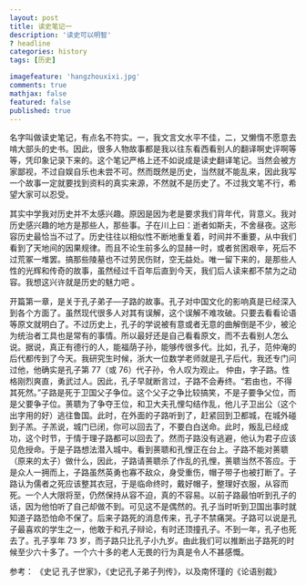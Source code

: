 ```yaml
---
layout: post
title: 读史笔记一
description: '读史可以明智'
? headline
categories: history
tags: [历史]

imagefeature: 'hangzhouxixi.jpg'
comments: true
mathjax: false
featured: false
published: true
---
```


名字叫做读史笔记，有点名不符实。一，我文言文水平不佳，二，又懒惰不愿意去啃大部头的史书。因此，很多人物故事都是我以往东看西看别人的翻译啊史评啊等等，凭印象记录下来的。这个笔记严格上还不如说成是读史翻译笔记。当然会被方家鄙视，不过自娱自乐也未尝不可。然而既然是历史，当然就不能乱来，因此我写一个故事一定就要找到资料的真实来源，不然就不是历史了。不过我文笔不行，希望大家可以忍受。

其实中学我对历史并不太感兴趣。原因是因为老是要求我们背年代，背意义。我对历史感兴趣的地方是那些人，那些事。子在川上曰：逝者如斯夫，不舍昼夜。这形容历史最恰当不过了。历史往往以相似性不断地重复着，时间并不重要，从中我们看到了天地间的因果规律。而且不论生前多么的显赫一时，或者贫困艰辛，死后不过荒冢一堆罢。搞那些陵墓也不过劳民伤财，空无益处。唯一留下来的，是那些人性的光辉和传奇的故事，虽然经过千百年后直到今天，我们后人读来都不禁为之动容。我想这兴许就是历史的魅力吧
。

开篇第一章，是关于孔子弟子—子路的故事。孔子对中国文化的影响真是已经深入到各个方面了。虽然现代很多人对其有误解，这个误解不难攻破。只要去看看论语等原文就明白了。不过历史上，孔子的学说被有意或者无意的曲解倒是不少，被沦为统治者工具也是常有的事情。所以最好还是自己看看原文，而不去看别人怎么说。据说，真正有德行的人，能福荫子孙，能够传很多代。比如，孔子，范仲淹的后代都传到了今天。我研究生时候，浙大一位数学老师就是孔子后代，我还专门问过他，他确实是孔子第 77（或 76）代子孙，令人叹为观止。 仲由，字子路。性格刚烈爽直，勇武过人。因此，孔子早就断言过，子路不会寿终。“若由也，不得其死然。”子路是死于卫国父子争位。这个父子之争比较搞笑，不是子要争父位，而是父要争子位。蒉聩为了争夺王位，和卫大夫孔悝勾结作乱，他儿子卫出公（这个出字用的好）逃往鲁国。此时，在外面的子路听到了，赶紧回到卫都城，在城外碰到子羔。子羔说，城门已闭，你可以回去了，不要白白送命。此时，叛乱已经成功，这个时节，于情于理子路都可以回去了。然而子路没有逃避，他认为君子应该见危授命。于是子路想法潜入城中。看到蒉聩和孔悝正在台上。子路不能对蒉聩（原来的太子）做什么，因此，子路请蒉聩杀了作乱的孔悝，蒉聩当然不答应。于是众人一拥而上，子路虽然英勇也寡不敌众，身受重伤，帽子带子也被打断了。子路认为儒者之死应该整其衣冠，于是临命终时，戴好帽子，整理好衣服，从容而死。一个人大限将至，仍然保持从容不迫，真的不容易。以前子路最怕听到孔子的话，因为他怕听了自己却做不到。可见这不是偶然的。孔子当时听到卫国出事时就知道子路恐怕命不保了。后来子路死的消息传来，孔子不禁痛哭。子路可以说是孔子最喜欢的学生之一，他敢于和孔子辩论，有时还顶撞孔子。不到一年，孔子也死去了。孔子享年 73 岁，而子路只比孔子小九岁。由此我们可以推断出子路死的时候至少六十多了。一个六十多的老人无畏的行为真是令人不甚感慨。

参考： 《史记 孔子世家》，《史记孔子弟子列传》，以及南怀瑾的《论语别裁》
